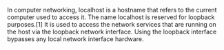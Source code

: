 In computer networking, localhost is a hostname that refers to the current computer used to access it. The name localhost is reserved for loopback purposes.[1] It is used to access the network services that are running on the host via the loopback network interface. Using the loopback interface bypasses any local network interface hardware.